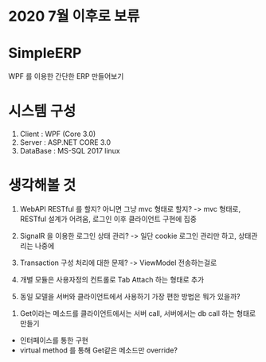 # 2020 7월 이후로 보류

# SimpleERP
WPF 를 이용한 간단한 ERP 만들어보기

# 시스템 구성
1. Client   : WPF (Core 3.0)
2. Server   : ASP.NET CORE 3.0
3. DataBase : MS-SQL 2017 linux

# 생각해볼 것
1. WebAPI RESTful 를 할지? 아니면 그냥 mvc 형태로 할지?
-> mvc 형태로, RESTful 설계가 어려움, 로그인 이후 클라이언트 구현에 집중

2. SignalR 을 이용한 로그인 상태 관리?
-> 일단 cookie 로그인 관리만 하고, 상태관리는 나중에

3. Transaction 구성 처리에 대한 문제?
-> ViewModel 전송하는걸로 

4. 개별 모듈은 사용자정의 컨트롤로 Tab Attach 하는 형태로 추가

5. 동일 모델을 서버와 클라이언트에서 사용하기 가장 편한 방법은 뭐가 있을까?
 1) Get이라는 메소드를 클라이언트에서는 서버 call, 서버에서는 db call 하는 형태로 만들기
   - 인터페이스를 통한 구현
   - virtual method 를 통해 Get같은 메소드만 override?
